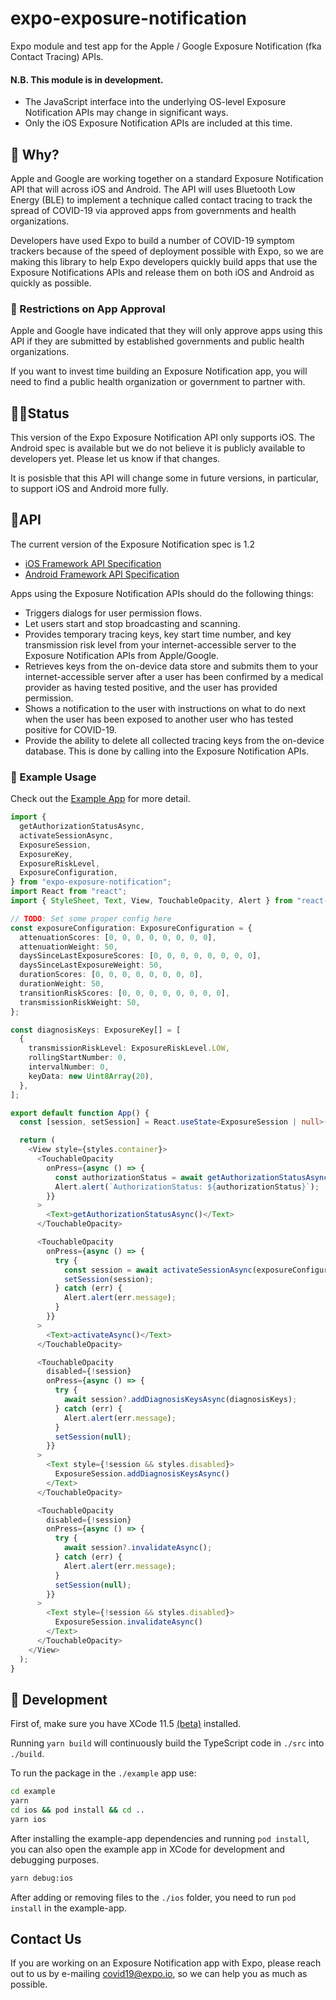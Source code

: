 # expo-exposure-notification

Expo module and test app for the Apple / Google Exposure Notification (fka Contact Tracing) APIs.

#### N.B. This module is in development.
- The JavaScript interface into the underlying OS-level Exposure Notification APIs may change in significant ways. 
- Only the iOS Exposure Notification APIs are included at this time.

## 🤔 Why?

Apple and Google are working together on a standard Exposure Notification API that will across iOS and Android. The API will uses Bluetooth Low Energy (BLE) to implement a technique called contact tracing to track the spread of COVID-19 via approved apps from governments and health organizations.

Developers have used Expo to build a number of COVID-19 symptom trackers because of the speed of deployment possible with Expo, so we are making this library to help Expo developers quickly build apps that use the Exposure Notifications APIs and release them on both iOS and Android as quickly as possible.

### 🚫 Restrictions on App Approval

Apple and Google have indicated that they will only approve apps using this API if they are submitted by established governments and public health organizations.

If you want to invest time building an Exposure Notification app, you will need to find a public health organization or government to partner with.

## 👷‍♀️Status

This version of the Expo Exposure Notification API only supports iOS. The Android spec is available but we do not believe it is publicly available to developers yet. Please let us know if that changes.

It is posisble that this API will change some in future versions, in particular, to support iOS and Android more fully.

## 📱API

The current version of the Exposure Notification spec is 1.2

- [iOS Framework API Specification](https://covid19-static.cdn-apple.com/applications/covid19/current/static/contact-tracing/pdf/ExposureNotification-FrameworkDocumentationv1.2.pdf)
- [Android Framework API Specification](https://www.blog.google/documents/68/Android_Exposure_Notification_API_documentation_v1.2.pdf)

Apps using the Exposure Notification APIs should do the following things:

- Triggers dialogs for user permission flows.
- Let users start and stop broadcasting and scanning.
- Provides temporary tracing keys, key start time number, and key transmission
risk level from your internet-accessible server to the Exposure Notification APIs from Apple/Google.
- Retrieves keys from the on-device data store and submits them to your
internet-accessible server after a user has been confirmed by a medical provider
as having tested positive, and the user has provided permission.
- Shows a notification to the user with instructions on what to do next when the
user has been exposed to another user who has tested positive for COVID-19.
- Provide the ability to delete all collected tracing keys from the on-device
database. This is done by calling into the Exposure Notification APIs.

### 📙 Example Usage

Check out the [Example App](https://github.com/expo/expo-exposure-notification/tree/master/example) for more detail.

```ts
import {
  getAuthorizationStatusAsync,
  activateSessionAsync,
  ExposureSession,
  ExposureKey,
  ExposureRiskLevel,
  ExposureConfiguration,
} from "expo-exposure-notification";
import React from "react";
import { StyleSheet, Text, View, TouchableOpacity, Alert } from "react-native";

// TODO: Set some proper config here
const exposureConfiguration: ExposureConfiguration = {
  attenuationScores: [0, 0, 0, 0, 0, 0, 0, 0],
  attenuationWeight: 50,
  daysSinceLastExposureScores: [0, 0, 0, 0, 0, 0, 0, 0],
  daysSinceLastExposureWeight: 50,
  durationScores: [0, 0, 0, 0, 0, 0, 0, 0],
  durationWeight: 50,
  transitionRiskScores: [0, 0, 0, 0, 0, 0, 0, 0],
  transmissionRiskWeight: 50,
};

const diagnosisKeys: ExposureKey[] = [
  {
    transmissionRiskLevel: ExposureRiskLevel.LOW,
    rollingStartNumber: 0,
    intervalNumber: 0,
    keyData: new Uint8Array(20),
  },
];

export default function App() {
  const [session, setSession] = React.useState<ExposureSession | null>(null);

  return (
    <View style={styles.container}>
      <TouchableOpacity
        onPress={async () => {
          const authorizationStatus = await getAuthorizationStatusAsync();
          Alert.alert(`AuthorizationStatus: ${authorizationStatus}`);
        }}
      >
        <Text>getAuthorizationStatusAsync()</Text>
      </TouchableOpacity>

      <TouchableOpacity
        onPress={async () => {
          try {
            const session = await activateSessionAsync(exposureConfiguration);
            setSession(session);
          } catch (err) {
            Alert.alert(err.message);
          }
        }}
      >
        <Text>activateAsync()</Text>
      </TouchableOpacity>

      <TouchableOpacity
        disabled={!session}
        onPress={async () => {
          try {
            await session?.addDiagnosisKeysAsync(diagnosisKeys);
          } catch (err) {
            Alert.alert(err.message);
          }
          setSession(null);
        }}
      >
        <Text style={!session && styles.disabled}>
          ExposureSession.addDiagnosisKeysAsync()
        </Text>
      </TouchableOpacity>

      <TouchableOpacity
        disabled={!session}
        onPress={async () => {
          try {
            await session?.invalidateAsync();
          } catch (err) {
            Alert.alert(err.message);
          }
          setSession(null);
        }}
      >
        <Text style={!session && styles.disabled}>
          ExposureSession.invalidateAsync()
        </Text>
      </TouchableOpacity>
    </View>
  );
}

```

## 🚀 Development 

First of, make sure you have XCode 11.5 [(beta)](https://developer.apple.com/support/beta-software/) installed. 

Running `yarn build` will continuously build the TypeScript code in `./src` into `./build`.

To run the package in the `./example` app use:

```sh
cd example
yarn
cd ios && pod install && cd ..
yarn ios
```

After installing the example-app dependencies and running `pod install`, you can also open the example
app in XCode for development and debugging purposes.

```sh
yarn debug:ios
```

After adding or removing files to the `./ios` folder, you need to run `pod install` in the example-app.

## Contact Us

If you are working on an Exposure Notification app with Expo, please reach out to us by e-mailing [covid19@expo.io](mailto:covid19@expo.io), so we can help you as much as possible.

